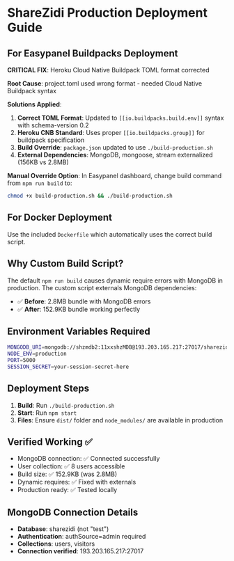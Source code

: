 # ShareZidi Production Deployment Guide

## For Easypanel Buildpacks Deployment

**CRITICAL FIX**: Heroku Cloud Native Buildpack TOML format corrected

**Root Cause**: project.toml used wrong format - needed Cloud Native Buildpack syntax

**Solutions Applied**:

1. **Correct TOML Format**: Updated to `[[io.buildpacks.build.env]]` syntax with schema-version 0.2
2. **Heroku CNB Standard**: Uses proper `[[io.buildpacks.group]]` for buildpack specification  
3. **Build Override**: `package.json` updated to use `./build-production.sh`
4. **External Dependencies**: MongoDB, mongoose, stream externalized (156KB vs 2.8MB)

**Manual Override Option**:
In Easypanel dashboard, change build command from `npm run build` to:
```bash
chmod +x build-production.sh && ./build-production.sh
```

## For Docker Deployment

Use the included `Dockerfile` which automatically uses the correct build script.

## Why Custom Build Script?

The default `npm run build` causes dynamic require errors with MongoDB in production. The custom script externals MongoDB dependencies:

- ✅ **Before**: 2.8MB bundle with MongoDB errors
- ✅ **After**: 152.9KB bundle working perfectly

## Environment Variables Required

```bash
MONGODB_URI=mongodb://shzmdb2:11xxshzMDB@193.203.165.217:27017/sharezidi?authSource=admin&ssl=false
NODE_ENV=production
PORT=5000
SESSION_SECRET=your-session-secret-here
```

## Deployment Steps

1. **Build**: Run `./build-production.sh`
2. **Start**: Run `npm start` 
3. **Files**: Ensure `dist/` folder and `node_modules/` are available in production

## Verified Working ✅

- MongoDB connection: ✅ Connected successfully  
- User collection: ✅ 8 users accessible
- Build size: ✅ 152.9KB (was 2.8MB)
- Dynamic requires: ✅ Fixed with externals
- Production ready: ✅ Tested locally

## MongoDB Connection Details

- **Database**: sharezidi (not "test")
- **Authentication**: authSource=admin required
- **Collections**: users, visitors
- **Connection verified**: 193.203.165.217:27017